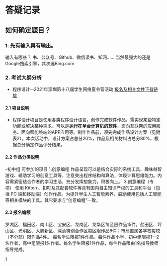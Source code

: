 
# 答疑记录

## 如何确定题目？

### 1. 先有输入再有输出。
输入有哪些？
书、公众号、Github、微信读书、知网......
当然最强大的还是Google搜索引擎，其次选Bing.com




### 2. 考试大纲分析 
* 程序设计--2021年深圳第十八届学生网络夏令营活动 [报名及相关文件下载链接](https://cxyy.szdj.edu.cn/home/activityIntroduction?id=73&activeName=first)

#### 2.1 项目说明 
- 程序设计项目是使用各类程序设计语言，创作完成软件作品，需实现某些特定功能或解决某种需求。可以是**运行在单台计算机的软件**、面向互联网的应用服务、面向智能终端的APP应用等。制作作品前，须先完成作品设计方案（见附表2）。本次活动中，设计方案占总分20%，作品及相关材料占总分80%，根据总分确定作品评分结果。

#### 2.2 作品分类说明
-初中组 可参加的项目
1.创意编程 
作品呈现可以是结合实际的系统工具、趣味益智游戏、辅助学习的创意工具等，注意突出程序结构和算法，体现计算思维能力。内容需紧密结合作者的学习生活，充分发挥想象力，积极向上。
3.创意编程（专项） 
使用 Kitten 、扣叮及其配套软件等具有国内自主知识产权的工具和平台（包括 PC 端和移动端）创作作品。为提升学生人工智能素养，鼓励使用包括人工智能等相关模块的工具。其它要求与“创意编程”一致。

#### 2.3 报名编额
罗湖区、福田区、南山区、宝安区、龙岗区、龙华区每区限作品15件，盐田区、坪山区、光明区、大鹏新区、深汕特别合作区每区限作品8件；市局直属各学校每校（不分部）限作品4件。
每名学生限报1件作品。每件作品小学、初中组限报1—2名作者，高中组限报1名作者。每名学生限报1件作品，每件作品限由1名指导教师指导完成。

1